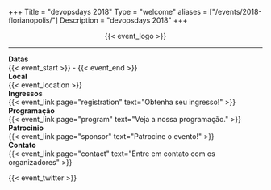 +++
Title = "devopsdays 2018"
Type = "welcome"
aliases = ["/events/2018-florianopolis/"]
Description = "devopsdays 2018"
+++

<div style="text-align:center;">
  {{< event_logo >}}
</div>

<hr />

<div class = "row">
  <div class = "col-md-2">
    <strong>Datas</strong>
  </div>
  <div class = "col-md-8">
    {{< event_start >}} - {{< event_end >}}
  </div>
</div>

<div class = "row">
  <div class = "col-md-2">
    <strong>Local</strong>
  </div>
  <div class = "col-md-8">
    {{< event_location >}}
  </div>
</div>

<div class = "row">
  <div class = "col-md-2">
    <strong>Ingressos</strong>
  </div>
  <div class = "col-md-8">
    {{< event_link page="registration" text="Obtenha seu ingresso!" >}}
  </div>
</div>

<!-- <div class = "row">
  <div class = "col-md-2">
    <strong>Propose</strong>
  </div>
  <div class = "col-md-8">
    {{< event_link page="propose" text="Propose a talk!" >}}
  </div>
</div> -->

<div class = "row">
  <div class = "col-md-2">
    <strong>Programação</strong>
  </div>
  <div class = "col-md-8">
    {{< event_link page="program" text="Veja a nossa programação." >}}
  </div>
</div>

<!-- <div class = "row">
  <div class = "col-md-2">
    <strong>Palestrantes</strong>
  </div>
  <div class = "col-md-8">
    {{< event_link page="speakers" text="Veja os nossos palestrantes!" >}}
  </div>
</div> -->

<div class = "row">
  <div class = "col-md-2">
    <strong>Patrocinio</strong>
  </div>
  <div class = "col-md-8">
    {{< event_link page="sponsor" text="Patrocine o evento!" >}}
  </div>
</div>

<div class = "row">
  <div class = "col-md-2">
    <strong>Contato</strong>
  </div>
  <div class = "col-md-8">
    {{< event_link page="contact" text="Entre em contato com os organizadores" >}}
  </div>
</div>

<!-- Uncomment if you added your city twitter name -->
{{< event_twitter >}}

